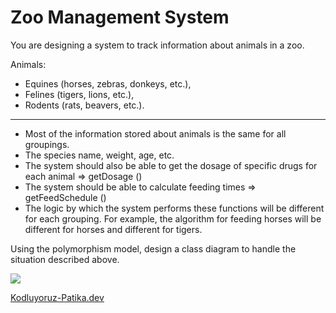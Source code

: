 # Zoo Management System
You are designing a system to track information about animals in a zoo.

Animals:
- Equines (horses, zebras, donkeys, etc.),
- Felines (tigers, lions, etc.),
- Rodents (rats, beavers, etc.).
---
- Most of the information stored about animals is the same for all groupings.
- The species name, weight, age, etc.
- The system should also be able to get the dosage of specific drugs for each animal => getDosage ()
- The system should be able to calculate feeding times => getFeedSchedule ()
- The logic by which the system performs these functions will be different for each grouping. For example, the algorithm for feeding horses will be different for horses and different for tigers.

Using the polymorphism model, design a class diagram to handle the situation described above.

![](https://github.com/BBilgeKaplan/PatikaDev/blob/main/OPP/UML%20Diagrams/ZooManagement.PNG)

[Kodluyoruz-Patika.dev](https://www.patika.dev/tr)
